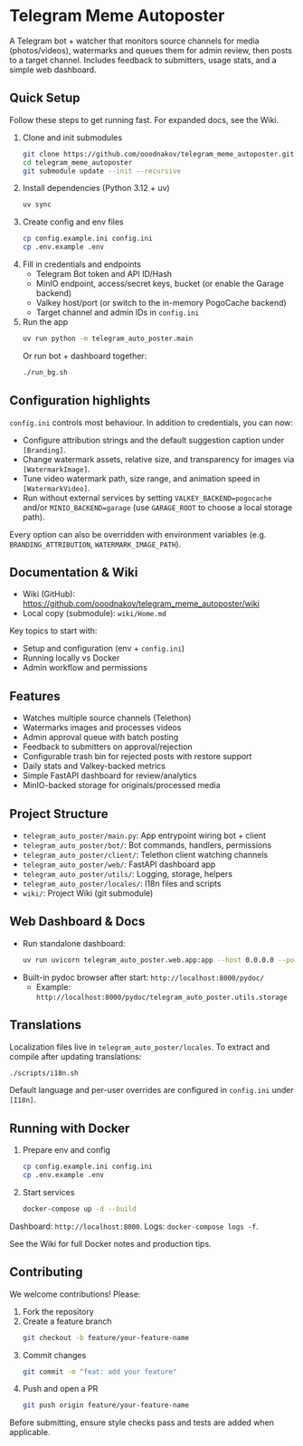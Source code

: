 # Telegram Meme Autoposter

A Telegram bot + watcher that monitors source channels for media (photos/videos), watermarks and queues them for admin review, then posts to a target channel. Includes feedback to submitters, usage stats, and a simple web dashboard.

## Quick Setup

Follow these steps to get running fast. For expanded docs, see the Wiki.

1. Clone and init submodules
   ```bash
   git clone https://github.com/ooodnakov/telegram_meme_autoposter.git
   cd telegram_meme_autoposter
   git submodule update --init --recursive
   ```
2. Install dependencies (Python 3.12 + uv)
   ```bash
   uv sync
   ```
3. Create config and env files
   ```bash
   cp config.example.ini config.ini
   cp .env.example .env
   ```
4. Fill in credentials and endpoints
   - Telegram Bot token and API ID/Hash
   - MinIO endpoint, access/secret keys, bucket (or enable the Garage backend)
   - Valkey host/port (or switch to the in-memory PogoCache backend)
   - Target channel and admin IDs in `config.ini`
5. Run the app
   ```bash
   uv run python -m telegram_auto_poster.main
   ```
   Or run bot + dashboard together:
   ```bash
   ./run_bg.sh
   ```

## Configuration highlights

`config.ini` controls most behaviour. In addition to credentials, you can now:

- Configure attribution strings and the default suggestion caption under `[Branding]`.
- Change watermark assets, relative size, and transparency for images via `[WatermarkImage]`.
- Tune video watermark path, size range, and animation speed in `[WatermarkVideo]`.
- Run without external services by setting `VALKEY_BACKEND=pogocache` and/or
  `MINIO_BACKEND=garage` (use `GARAGE_ROOT` to choose a local storage path).

Every option can also be overridden with environment variables (e.g. `BRANDING_ATTRIBUTION`,
`WATERMARK_IMAGE_PATH`).

## Documentation & Wiki

- Wiki (GitHub): https://github.com/ooodnakov/telegram_meme_autoposter/wiki
- Local copy (submodule): `wiki/Home.md`

Key topics to start with:
- Setup and configuration (env + `config.ini`)
- Running locally vs Docker
- Admin workflow and permissions

## Features

- Watches multiple source channels (Telethon)
- Watermarks images and processes videos
- Admin approval queue with batch posting
- Feedback to submitters on approval/rejection
- Configurable trash bin for rejected posts with restore support
- Daily stats and Valkey-backed metrics
- Simple FastAPI dashboard for review/analytics
- MinIO-backed storage for originals/processed media

## Project Structure

- `telegram_auto_poster/main.py`: App entrypoint wiring bot + client
- `telegram_auto_poster/bot/`: Bot commands, handlers, permissions
- `telegram_auto_poster/client/`: Telethon client watching channels
- `telegram_auto_poster/web/`: FastAPI dashboard app
- `telegram_auto_poster/utils/`: Logging, storage, helpers
- `telegram_auto_poster/locales/`: I18n files and scripts
- `wiki/`: Project Wiki (git submodule)

## Web Dashboard & Docs

- Run standalone dashboard:
  ```bash
  uv run uvicorn telegram_auto_poster.web.app:app --host 0.0.0.0 --port 8000
  ```
- Built-in pydoc browser after start: `http://localhost:8000/pydoc/`
  - Example: `http://localhost:8000/pydoc/telegram_auto_poster.utils.storage`

## Translations

Localization files live in `telegram_auto_poster/locales`. To extract and compile after updating translations:

```bash
./scripts/i18n.sh
```

Default language and per-user overrides are configured in `config.ini` under `[I18n]`.

## Running with Docker

1. Prepare env and config
   ```bash
   cp config.example.ini config.ini
   cp .env.example .env
   ```
2. Start services
   ```bash
   docker-compose up -d --build
   ```

Dashboard: `http://localhost:8000`. Logs: `docker-compose logs -f`.

See the Wiki for full Docker notes and production tips.

## Contributing

We welcome contributions! Please:

1. Fork the repository
2. Create a feature branch
   ```bash
   git checkout -b feature/your-feature-name
   ```
3. Commit changes
   ```bash
   git commit -m "feat: add your feature"
   ```
4. Push and open a PR
   ```bash
   git push origin feature/your-feature-name
   ```

Before submitting, ensure style checks pass and tests are added when applicable.
